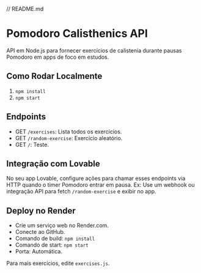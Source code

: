 // README.md
# Pomodoro Calisthenics API

API em Node.js para fornecer exercícios de calistenia durante pausas Pomodoro em apps de foco em estudos.

## Como Rodar Localmente
1. `npm install`
2. `npm start`

## Endpoints
- GET `/exercises`: Lista todos os exercícios.
- GET `/random-exercise`: Exercício aleatório.
- GET `/`: Teste.

## Integração com Lovable
No seu app Lovable, configure ações para chamar esses endpoints via HTTP quando o timer Pomodoro entrar em pausa. Ex: Use um webhook ou integração API para fetch `/random-exercise` e exibir no app.

## Deploy no Render
- Crie um serviço web no Render.com.
- Conecte ao GitHub.
- Comando de build: `npm install`
- Comando de start: `npm start`
- Porta: Automática.

Para mais exercícios, edite `exercises.js`.